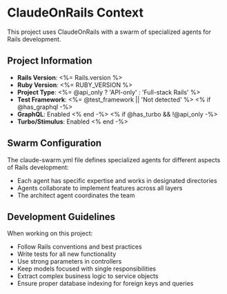 # ClaudeOnRails Context

This project uses ClaudeOnRails with a swarm of specialized agents for Rails development.

## Project Information
- **Rails Version**: <%= Rails.version %>
- **Ruby Version**: <%= RUBY_VERSION %>
- **Project Type**: <%= @api_only ? 'API-only' : 'Full-stack Rails' %>
- **Test Framework**: <%= @test_framework || 'Not detected' %>
<% if @has_graphql -%>
- **GraphQL**: Enabled
<% end -%>
<% if @has_turbo && !@api_only -%>
- **Turbo/Stimulus**: Enabled
<% end -%>

## Swarm Configuration

The claude-swarm.yml file defines specialized agents for different aspects of Rails development:
- Each agent has specific expertise and works in designated directories
- Agents collaborate to implement features across all layers
- The architect agent coordinates the team

## Development Guidelines

When working on this project:
- Follow Rails conventions and best practices
- Write tests for all new functionality
- Use strong parameters in controllers
- Keep models focused with single responsibilities
- Extract complex business logic to service objects
- Ensure proper database indexing for foreign keys and queries